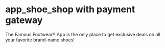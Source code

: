 # app_shoe_shop with payment gateway 

The Famous Footwear® App is the only place to get exclusive deals on all your favorite brand-name shoes! 
